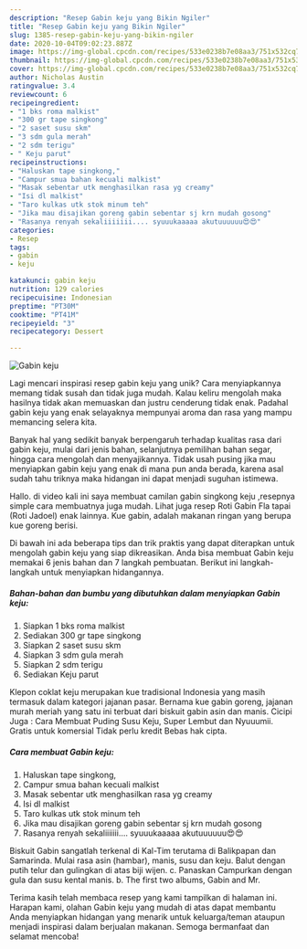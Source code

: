 ```yaml
---
description: "Resep Gabin keju yang Bikin Ngiler"
title: "Resep Gabin keju yang Bikin Ngiler"
slug: 1385-resep-gabin-keju-yang-bikin-ngiler
date: 2020-10-04T09:02:23.887Z
image: https://img-global.cpcdn.com/recipes/533e0238b7e08aa3/751x532cq70/gabin-keju-foto-resep-utama.jpg
thumbnail: https://img-global.cpcdn.com/recipes/533e0238b7e08aa3/751x532cq70/gabin-keju-foto-resep-utama.jpg
cover: https://img-global.cpcdn.com/recipes/533e0238b7e08aa3/751x532cq70/gabin-keju-foto-resep-utama.jpg
author: Nicholas Austin
ratingvalue: 3.4
reviewcount: 6
recipeingredient:
- "1 bks roma malkist"
- "300 gr tape singkong"
- "2 saset susu skm"
- "3 sdm gula merah"
- "2 sdm terigu"
- " Keju parut"
recipeinstructions:
- "Haluskan tape singkong,"
- "Campur smua bahan kecuali malkist"
- "Masak sebentar utk menghasilkan rasa yg creamy"
- "Isi dl malkist"
- "Taro kulkas utk stok minum teh"
- "Jika mau disajikan goreng gabin sebentar sj krn mudah gosong"
- "Rasanya renyah sekaliiiiiii.... syuuukaaaaa akutuuuuuu😍😍"
categories:
- Resep
tags:
- gabin
- keju

katakunci: gabin keju 
nutrition: 129 calories
recipecuisine: Indonesian
preptime: "PT30M"
cooktime: "PT41M"
recipeyield: "3"
recipecategory: Dessert

---
```



![Gabin keju](https://img-global.cpcdn.com/recipes/533e0238b7e08aa3/751x532cq70/gabin-keju-foto-resep-utama.jpg)

Lagi mencari inspirasi resep gabin keju yang unik? Cara menyiapkannya memang tidak susah dan tidak juga mudah. Kalau keliru mengolah maka hasilnya tidak akan memuaskan dan justru cenderung tidak enak. Padahal gabin keju yang enak selayaknya mempunyai aroma dan rasa yang mampu memancing selera kita.

Banyak hal yang sedikit banyak berpengaruh terhadap kualitas rasa dari gabin keju, mulai dari jenis bahan, selanjutnya pemilihan bahan segar, hingga cara mengolah dan menyajikannya. Tidak usah pusing jika mau menyiapkan gabin keju yang enak di mana pun anda berada, karena asal sudah tahu triknya maka hidangan ini dapat menjadi suguhan istimewa.

Hallo. di video kali ini saya membuat camilan gabin singkong keju ,resepnya simple cara membuatnya juga mudah. Lihat juga resep Roti Gabin Fla tapai (Roti Jadoel) enak lainnya. Kue gabin, adalah makanan ringan yang berupa kue goreng berisi.


Di bawah ini ada beberapa tips dan trik praktis yang dapat diterapkan untuk mengolah gabin keju yang siap dikreasikan. Anda bisa membuat Gabin keju memakai 6 jenis bahan dan 7 langkah pembuatan. Berikut ini langkah-langkah untuk menyiapkan hidangannya.

<!--inarticleads1-->

##### Bahan-bahan dan bumbu yang dibutuhkan dalam menyiapkan Gabin keju:

1. Siapkan 1 bks roma malkist
1. Sediakan 300 gr tape singkong
1. Siapkan 2 saset susu skm
1. Siapkan 3 sdm gula merah
1. Siapkan 2 sdm terigu
1. Sediakan  Keju parut


Klepon coklat keju merupakan kue tradisional Indonesia yang masih termasuk dalam kategori jajanan pasar. Bernama kue gabin goreng, jajanan murah meriah yang satu ini terbuat dari biskuit gabin asin dan manis. Cicipi Juga : Cara Membuat Puding Susu Keju, Super Lembut dan Nyuuumii. Gratis untuk komersial Tidak perlu kredit Bebas hak cipta. 

<!--inarticleads2-->

##### Cara membuat Gabin keju:

1. Haluskan tape singkong,
1. Campur smua bahan kecuali malkist
1. Masak sebentar utk menghasilkan rasa yg creamy
1. Isi dl malkist
1. Taro kulkas utk stok minum teh
1. Jika mau disajikan goreng gabin sebentar sj krn mudah gosong
1. Rasanya renyah sekaliiiiiii.... syuuukaaaaa akutuuuuuu😍😍


Biskuit Gabin sangatlah terkenal di Kal-Tim terutama di Balikpapan dan Samarinda. Mulai rasa asin (hambar), manis, susu dan keju. Balut dengan putih telur dan gulingkan di atas biji wijen. c. Panaskan Campurkan dengan gula dan susu kental manis. b. The first two albums, Gabin and Mr. 

Terima kasih telah membaca resep yang kami tampilkan di halaman ini. Harapan kami, olahan Gabin keju yang mudah di atas dapat membantu Anda menyiapkan hidangan yang menarik untuk keluarga/teman ataupun menjadi inspirasi dalam berjualan makanan. Semoga bermanfaat dan selamat mencoba!
